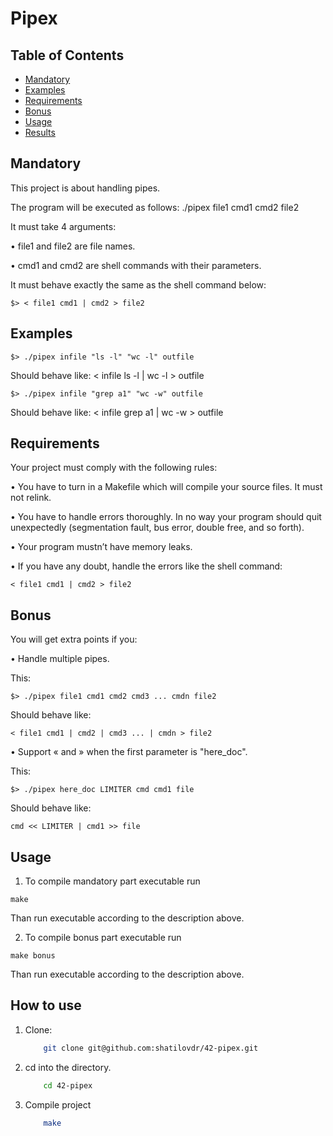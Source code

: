 # Pipex

## Table of Contents
- [Mandatory](#mandatory)
- [Examples](#examples)
- [Requirements](#requirements)
- [Bonus](#bonus)
- [Usage](#usage)
- [Results](#results)

## Mandatory

This project is about handling pipes.

The program will be executed as follows:
./pipex file1 cmd1 cmd2 file2

It must take 4 arguments:

• file1 and file2 are file names.

• cmd1 and cmd2 are shell commands with their parameters.

It must behave exactly the same as the shell command below:

```
$> < file1 cmd1 | cmd2 > file2
```

## Examples

```
$> ./pipex infile "ls -l" "wc -l" outfile
```
Should behave like: < infile ls -l | wc -l > outfile

```
$> ./pipex infile "grep a1" "wc -w" outfile
```
Should behave like: < infile grep a1 | wc -w > outfile

## Requirements

Your project must comply with the following rules:

• You have to turn in a Makefile which will compile your source files. It must not relink.

• You have to handle errors thoroughly. In no way your program should quit unexpectedly (segmentation fault, bus error, double free, and so forth).

• Your program mustn’t have memory leaks.

• If you have any doubt, handle the errors like the shell command:

```< file1 cmd1 | cmd2 > file2```

## Bonus

You will get extra points if you:

• Handle multiple pipes.

This:
```
$> ./pipex file1 cmd1 cmd2 cmd3 ... cmdn file2
```
Should behave like:
```
< file1 cmd1 | cmd2 | cmd3 ... | cmdn > file2
```

• Support « and » when the first parameter is "here_doc".

This:
```
$> ./pipex here_doc LIMITER cmd cmd1 file
```
Should behave like:
```
cmd << LIMITER | cmd1 >> file
```

## Usage

1) To compile mandatory part executable run
```
make
```
Than run executable according to the description above.

2) To compile bonus part executable run
```
make bonus
```
Than run executable according to the description above.

## How to use 

1) Clone:	
	```sh
		git clone git@github.com:shatilovdr/42-pipex.git
	```
2) cd into the directory.
	```sh
		cd 42-pipex
	```
3) Compile project
	```sh
		make 
	```
